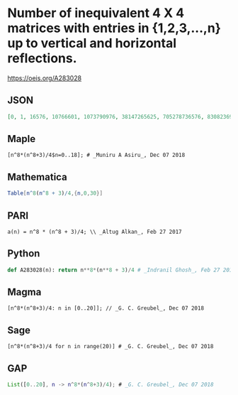 # Number of inequivalent 4 X 4 matrices with entries in \{1,2,3,\.\.\.,n\} up to vertical and horizontal reflections\.
https://oeis.org/A283028
## JSON
```JSON
[0, 1, 16576, 10766601, 1073790976, 38147265625, 705278736576, 8308236966001, 70368756760576, 463255079498001, 2500000075000000, 11487432626662201, 46221065046245376, 166354152907593001, 544488335559184576, 1642102090850390625, 4611686021648613376]
```
## Maple
```Maple
[n^8*(n^8+3)/4$n=0..18]; # _Muniru A Asiru_, Dec 07 2018
```
## Mathematica
```Mathematica
Table[n^8(n^8 + 3)/4,{n,0,30}]
```
## PARI
```PARI
a(n) = n^8 * (n^8 + 3)/4; \\ _Altug Alkan_, Feb 27 2017
```
## Python
```Python
def A283028(n): return n**8*(n**8 + 3)/4 # _Indranil Ghosh_, Feb 27 2017
```
## Magma
```Magma
[n^8*(n^8+3)/4: n in [0..20]]; // _G. C. Greubel_, Dec 07 2018
```
## Sage
```Sage
[n^8*(n^8+3)/4 for n in range(20)] # _G. C. Greubel_, Dec 07 2018
```
## GAP
```GAP
List([0..20], n -> n^8*(n^8+3)/4); # _G. C. Greubel_, Dec 07 2018
```
